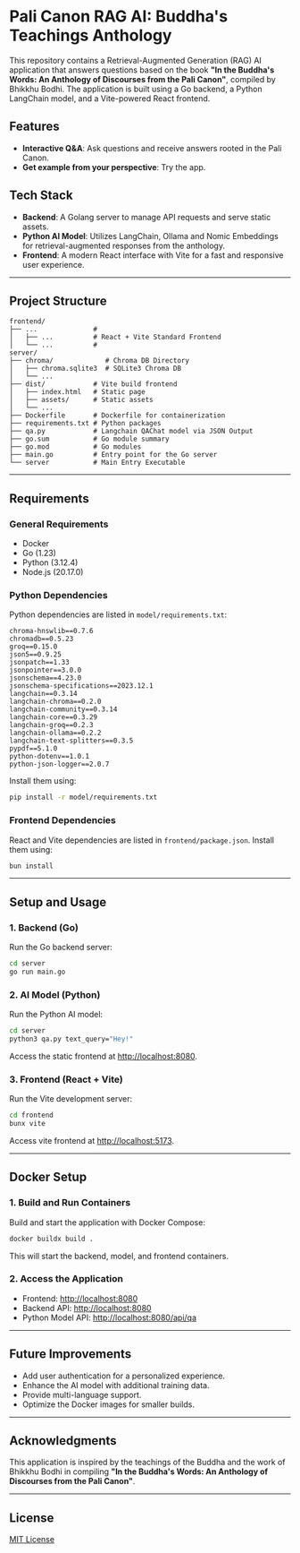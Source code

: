 # Pali Canon RAG AI: Buddha's Teachings Anthology

This repository contains a Retrieval-Augmented Generation (RAG) AI application that answers questions based on the book **"In the Buddha's Words: An Anthology of Discourses from the Pali Canon"**, compiled by Bhikkhu Bodhi. The application is built using a Go backend, a Python LangChain model, and a Vite-powered React frontend.

## Features

- **Interactive Q&A**: Ask questions and receive answers rooted in the Pali Canon.
- **Get example from your perspective**: Try the app.

## Tech Stack

- **Backend**: A Golang server to manage API requests and serve static assets.
- **Python AI Model**: Utilizes LangChain, Ollama and Nomic Embeddings for retrieval-augmented responses from the anthology.
- **Frontend**: A modern React interface with Vite for a fast and responsive user experience.

---

## Project Structure

```
frontend/
├── ...              #
│   ├── ...          # React + Vite Standard Frontend
│   └── ...          #
server/
├── chroma/             # Chroma DB Directory
│   ├── chroma.sqlite3  # SQLite3 Chroma DB
│   └── ...
├── dist/            # Vite build frontend
│   ├── index.html   # Static page
│   ├── assets/      # Static assets
│   └── ...
├── Dockerfile       # Dockerfile for containerization
├── requirements.txt # Python packages
├── qa.py            # Langchain QAChat model via JSON Output
├── go.sum           # Go module summary
├── go.mod           # Go modules
├── main.go          # Entry point for the Go server
└── server           # Main Entry Executable
```

---

## Requirements

### General Requirements

- Docker
- Go (1.23)
- Python (3.12.4)
- Node.js (20.17.0)

### Python Dependencies

Python dependencies are listed in `model/requirements.txt`:

```
chroma-hnswlib==0.7.6
chromadb==0.5.23
groq==0.15.0
json5==0.9.25
jsonpatch==1.33
jsonpointer==3.0.0
jsonschema==4.23.0
jsonschema-specifications==2023.12.1
langchain==0.3.14
langchain-chroma==0.2.0
langchain-community==0.3.14
langchain-core==0.3.29
langchain-groq==0.2.3
langchain-ollama==0.2.2
langchain-text-splitters==0.3.5
pypdf==5.1.0
python-dotenv==1.0.1
python-json-logger==2.0.7
```

Install them using:

```bash
pip install -r model/requirements.txt
```

### Frontend Dependencies

React and Vite dependencies are listed in `frontend/package.json`.
Install them using:

```bash
bun install
```

---

## Setup and Usage

### 1. Backend (Go)

Run the Go backend server:

```bash
cd server
go run main.go
```

### 2. AI Model (Python)

Run the Python AI model:

```bash
cd server
python3 qa.py text_query="Hey!"
```

Access the static frontend at [http://localhost:8080](http://localhost:8080).

### 3. Frontend (React + Vite)

Run the Vite development server:

```bash
cd frontend
bunx vite
```

Access vite frontend at [http://localhost:5173](http://localhost:5173).

---

## Docker Setup

### 1. Build and Run Containers

Build and start the application with Docker Compose:

```bash
docker buildx build .
```

This will start the backend, model, and frontend containers.

### 2. Access the Application

- Frontend: [http://localhost:8080](http://localhost:8080)
- Backend API: [http://localhost:8080](http://localhost:8080)
- Python Model API: [http://localhost:8080/api/qa](http://localhost:8080/api/qa)

---

## Future Improvements

- Add user authentication for a personalized experience.
- Enhance the AI model with additional training data.
- Provide multi-language support.
- Optimize the Docker images for smaller builds.

---

## Acknowledgments

This application is inspired by the teachings of the Buddha and the work of Bhikkhu Bodhi in compiling **"In the Buddha's Words: An Anthology of Discourses from the Pali Canon"**.

---

## License

[MIT License](LICENSE)
